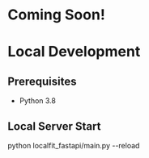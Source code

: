 
# Coming Soon!

# Local Development
## Prerequisites
- Python 3.8

## Local Server Start
python localfit_fastapi/main.py --reload

